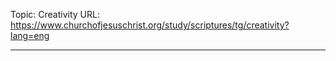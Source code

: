 Topic: Creativity
URL: https://www.churchofjesuschrist.org/study/scriptures/tg/creativity?lang=eng

---

